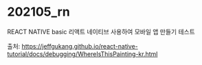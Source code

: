 # 202105_rn
REACT NATIVE basic
리액트 네이티브 사용하여 모바일 앱 만들기 테스트


출처:
https://jeffgukang.github.io/react-native-tutorial/docs/debugging/WhereIsThisPainting-kr.html
